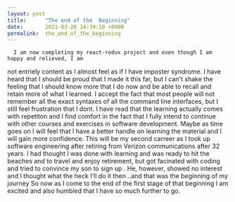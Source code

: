 ```yaml
---
layout: post
title:      "The end of the  Beginning"
date:       2021-03-20 14:39:10 +0000
permalink:  the_end_of_the_beginning
---
```





      I am now completing my react-redux project and even though I am happy and relieved, I am 
not entriely content as I almost feel as if I have imposter syndrome. I have heard that I should 
be proud that I made it this far, but I can't shake the feeling that I should know more that I do now
and be able to recall and retain more of what I learned. I accept the fact that most people will not 
remember all the exact syntaxes of all the command line interfaces, but I still feel frustration that I 
dont.
     I have read that the learning actually comes with repetiton and I find comfort in the fact 
that I fully intend to continue with other courses and exercises in software development. Maybe 
as time goes on I will feel that I have a better handle on learning the material  and I will gain more confidence.
This will be my second carreer as I took up software engineering after retiring from Verizon communications
after 32 years. I had thought I was done with learning and was ready to hit the beaches and to travel and enjoy retirement, but got facinated with coding and tried to convince my son to sign up . He, however, showed
no interest and I thought what the heck I'll do it then ..and that was the beginning of my journey
So now as I come to the end of the first stage of that beginning I am excited and also humbled that I have 
so much further to go.
